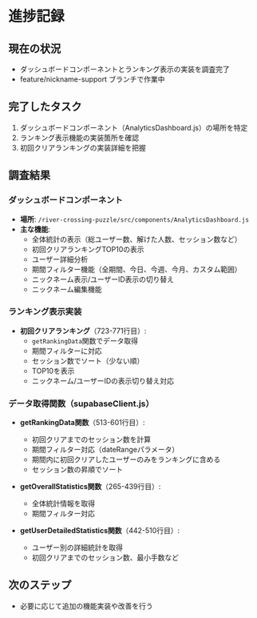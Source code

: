 # 進捗記録

## 現在の状況
- ダッシュボードコンポーネントとランキング表示の実装を調査完了
- feature/nickname-support ブランチで作業中

## 完了したタスク
1. ダッシュボードコンポーネント（AnalyticsDashboard.js）の場所を特定
2. ランキング表示機能の実装箇所を確認
3. 初回クリアランキングの実装詳細を把握

## 調査結果

### ダッシュボードコンポーネント
- **場所**: `/river-crossing-puzzle/src/components/AnalyticsDashboard.js`
- **主な機能**:
  - 全体統計の表示（総ユーザー数、解けた人数、セッション数など）
  - 初回クリアランキングTOP10の表示
  - ユーザー詳細分析
  - 期間フィルター機能（全期間、今日、今週、今月、カスタム範囲）
  - ニックネーム表示/ユーザーID表示の切り替え
  - ニックネーム編集機能

### ランキング表示実装
- **初回クリアランキング**（723-771行目）:
  - `getRankingData`関数でデータ取得
  - 期間フィルターに対応
  - セッション数でソート（少ない順）
  - TOP10を表示
  - ニックネーム/ユーザーIDの表示切り替え対応

### データ取得関数（supabaseClient.js）
- **getRankingData関数**（513-601行目）:
  - 初回クリアまでのセッション数を計算
  - 期間フィルター対応（dateRangeパラメータ）
  - 期間内に初回クリアしたユーザーのみをランキングに含める
  - セッション数の昇順でソート

- **getOverallStatistics関数**（265-439行目）:
  - 全体統計情報を取得
  - 期間フィルター対応

- **getUserDetailedStatistics関数**（442-510行目）:
  - ユーザー別の詳細統計を取得
  - 初回クリアまでのセッション数、最小手数など

## 次のステップ
- 必要に応じて追加の機能実装や改善を行う